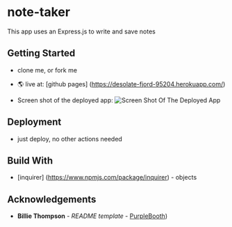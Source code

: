 # note-taker
This app uses an Express.js to write and save notes

## Getting Started

* clone me, or fork me
* 🌎 live at: [github pages] (https://desolate-fjord-95204.herokuapp.com/)

* Screen shot of the deployed app: ![Screen Shot Of The Deployed App](assets/images/screenshot.jpg)

## Deployment
* just deploy, no other actions needed

## Build With 

* [inquirer] (https://www.npmjs.com/package/inquirer) - objects

## Acknowledgements
* **Billie Thompson** - *README template* - [PurpleBooth](https://github.com/PurpleBooth))